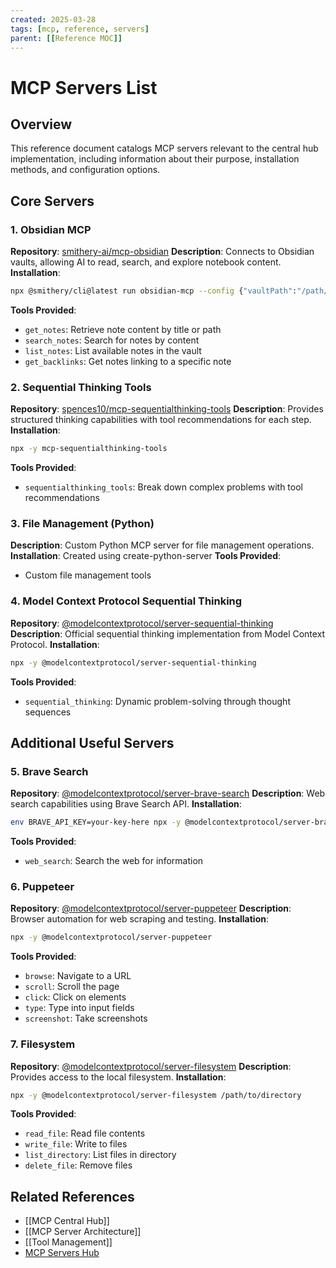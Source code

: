 ```yaml
---
created: 2025-03-28
tags: [mcp, reference, servers]
parent: [[Reference MOC]]
---
```


# MCP Servers List

## Overview

This reference document catalogs MCP servers relevant to the central hub implementation, including information about their purpose, installation methods, and configuration options.

## Core Servers

### 1. Obsidian MCP

**Repository**: [smithery-ai/mcp-obsidian](https://github.com/smithery-ai/mcp-obsidian)
**Description**: Connects to Obsidian vaults, allowing AI to read, search, and explore notebook content.
**Installation**:

```bash
npx @smithery/cli@latest run obsidian-mcp --config {"vaultPath":"/path/to/vault"}
```

**Tools Provided**:

- `get_notes`: Retrieve note content by title or path
- `search_notes`: Search for notes by content
- `list_notes`: List available notes in the vault
- `get_backlinks`: Get notes linking to a specific note

### 2. Sequential Thinking Tools

**Repository**: [spences10/mcp-sequentialthinking-tools](https://github.com/spences10/mcp-sequentialthinking-tools)
**Description**: Provides structured thinking capabilities with tool recommendations for each step.
**Installation**:

```bash
npx -y mcp-sequentialthinking-tools
```

**Tools Provided**:

- `sequentialthinking_tools`: Break down complex problems with tool recommendations

### 3. File Management (Python)

**Description**: Custom Python MCP server for file management operations.
**Installation**: Created using create-python-server
**Tools Provided**:

- Custom file management tools

### 4. Model Context Protocol Sequential Thinking

**Repository**: [@modelcontextprotocol/server-sequential-thinking](https://github.com/modelcontextprotocol/servers/tree/main/src/sequentialthinking)
**Description**: Official sequential thinking implementation from Model Context Protocol.
**Installation**:

```bash
npx -y @modelcontextprotocol/server-sequential-thinking
```

**Tools Provided**:

- `sequential_thinking`: Dynamic problem-solving through thought sequences

## Additional Useful Servers

### 5. Brave Search

**Repository**: [@modelcontextprotocol/server-brave-search](https://github.com/modelcontextprotocol/servers/tree/main/src/brave-search)
**Description**: Web search capabilities using Brave Search API.
**Installation**:

```bash
env BRAVE_API_KEY=your-key-here npx -y @modelcontextprotocol/server-brave-search
```

**Tools Provided**:

- `web_search`: Search the web for information

### 6. Puppeteer

**Repository**: [@modelcontextprotocol/server-puppeteer](https://github.com/modelcontextprotocol/servers/tree/main/src/puppeteer)
**Description**: Browser automation for web scraping and testing.
**Installation**:

```bash
npx -y @modelcontextprotocol/server-puppeteer
```

**Tools Provided**:

- `browse`: Navigate to a URL
- `scroll`: Scroll the page
- `click`: Click on elements
- `type`: Type into input fields
- `screenshot`: Take screenshots

### 7. Filesystem

**Repository**: [@modelcontextprotocol/server-filesystem](https://github.com/modelcontextprotocol/servers/tree/main/src/filesystem)
**Description**: Provides access to the local filesystem.
**Installation**:

```bash
npx -y @modelcontextprotocol/server-filesystem /path/to/directory
```

**Tools Provided**:

- `read_file`: Read file contents
- `write_file`: Write to files
- `list_directory`: List files in directory
- `delete_file`: Remove files

## Related References

- [[MCP Central Hub]]
- [[MCP Server Architecture]]
- [[Tool Management]]
- [MCP Servers Hub](https://github.com/apappascs/mcp-servers-hub)
